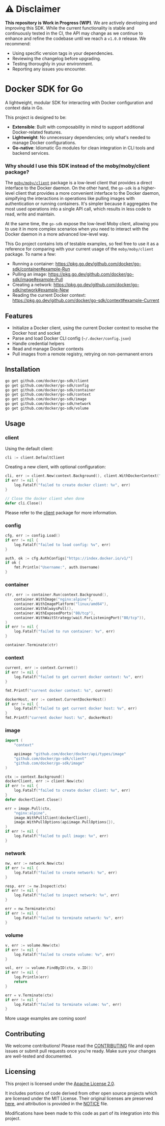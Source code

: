 # ⚠️ Disclaimer

**This repository is Work in Progress (WIP)**. We are actively developing and improving this SDK. While the current functionality is stable and continuously tested in the CI, the API may change as we continue to enhance and refine the codebase until we reach a `v1.0.0` release. We recommend:

- Using specific version tags in your dependencies.
- Reviewing the changelog before upgrading.
- Testing thoroughly in your environment.
- Reporting any issues you encounter.

# Docker SDK for Go

A lightweight, modular SDK for interacting with Docker configuration and context data in Go.

This project is designed to be:
- **Extensible**: Built with composability in mind to support additional Docker-related features.
- **Lightweight**: No unnecessary dependencies; only what's needed to manage Docker configurations.
- **Go-native**: Idiomatic Go modules for clean integration in CLI tools and backend services.

### Why should I use this SDK instead of the moby/moby/client package?

The [`moby/moby/client`](https://github.com/moby/moby/tree/master/client) package is a low-level client that provides a direct interface to the Docker daemon. On the other hand, the `go-sdk` is a higher-level client that provides a more convenient interface to the Docker daemon, simpifying the interactions in operations like pulling images with authentication or running containers. It's simpler because it aggregates the most used operations into a single API call, which results in less code to read, write and maintain.

At the same time, the `go-sdk` expose the low-level Moby client, allowing you to use it in more complex scenarios when you need to interact with the Docker daemon in a more advanced low-level way.

This Go project contains lots of testable examples, so feel free to use it as a reference for comparing with your current usage of the `moby/moby/client` package. To name a few:

- Running a container: https://pkg.go.dev/github.com/docker/go-sdk/container#example-Run
- Pulling an image: https://pkg.go.dev/github.com/docker/go-sdk/image#example-Pull
- Creating a network: https://pkg.go.dev/github.com/docker/go-sdk/network#example-New
- Reading the current Docker context: https://pkg.go.dev/github.com/docker/go-sdk/context#example-Current

## Features

- Initialize a Docker client, using the current Docker context to resolve the Docker host and socket
- Parse and load Docker CLI config (`~/.docker/config.json`)
- Handle credential helpers
- Read and manage Docker contexts
- Pull images from a remote registry, retrying on non-permanent errors

## Installation

```bash
go get github.com/docker/go-sdk/client
go get github.com/docker/go-sdk/config
go get github.com/docker/go-sdk/container
go get github.com/docker/go-sdk/context
go get github.com/docker/go-sdk/image
go get github.com/docker/go-sdk/network
go get github.com/docker/go-sdk/volume
```

## Usage

### client

Using the default client:

```go
cli := client.DefaultClient
```

Creating a new client, with optional configuration:

```go
cli, err := client.New(context.Background(), client.WithDockerContext("my-docker-context"))
if err != nil {
    log.Fatalf("failed to create docker client: %v", err)
}

// Close the docker client when done
defer cli.Close()
```

Please refer to the [client](./client/README.md) package for more information.

### config

```go
cfg, err := config.Load()
if err != nil {
    log.Fatalf("failed to load config: %v", err)
}

auth, ok := cfg.AuthConfigs["https://index.docker.io/v1/"]
if ok {
    fmt.Println("Username:", auth.Username)
}
```

### container

```go
ctr, err := container.Run(context.Background(),
    container.WithImage("nginx:alpine"),
    container.WithImagePlatform("linux/amd64"),
    container.WithAlwaysPull(),
    container.WithExposedPorts("80/tcp"),
    container.WithWaitStrategy(wait.ForListeningPort("80/tcp")),
)
if err != nil {
    log.Fatalf("failed to run container: %v", err)
}

container.Terminate(ctr)
```

### context

```go
current, err := context.Current()
if err != nil {
    log.Fatalf("failed to get current docker context: %v", err)
}

fmt.Printf("current docker context: %s", current)

dockerHost, err := context.CurrentDockerHost()
if err != nil {
    log.Fatalf("failed to get current docker host: %v", err)
}
fmt.Printf("current docker host: %s", dockerHost)
```

### image

```go
import (
	"context"

    apiimage "github.com/docker/docker/api/types/image"
	"github.com/docker/go-sdk/client"
	"github.com/docker/go-sdk/image"
)

ctx := context.Background()
dockerClient, err := client.New(ctx)
if err != nil {
    log.Fatalf("failed to create docker client: %v", err)
}
defer dockerClient.Close()

err = image.Pull(ctx,
    "nginx:alpine",
    image.WithPullClient(dockerClient),
    image.WithPullOptions(apiimage.PullOptions{}),
)
if err != nil {
    log.Fatalf("failed to pull image: %v", err)
}

```

### network

```go
nw, err := network.New(ctx)
if err != nil {
    log.Fatalf("failed to create network: %v", err)
}

resp, err := nw.Inspect(ctx)
if err != nil {
    log.Fatalf("failed to inspect network: %v", err)
}

err = nw.Terminate(ctx)
if err != nil {
    log.Fatalf("failed to terminate network: %v", err)
}
```

### volume

```go
v, err := volume.New(ctx)
if err != nil {
    log.Fatalf("failed to create volume: %v", err)
}

vol, err := volume.FindByID(ctx, v.ID())
if err != nil {
    log.Println(err)
    return
}

err = v.Terminate(ctx)
if err != nil {
    log.Fatalf("failed to terminate volume: %v", err)
}
```

More usage examples are coming soon!

## Contributing

We welcome contributions! Please read the [CONTRIBUTING](./CONTRIBUTING.md) file and open issues or submit pull requests once you're ready. Make sure your changes are well-tested and documented.

## Licensing

This project is licensed under the [Apache License 2.0](./LICENSE).

It includes portions of code derived from other open source projects which are licensed under the MIT License. Their original licenses are preserved [here](./third_party), and attribution is provided in the [NOTICE](./NOTICE) file.

Modifications have been made to this code as part of its integration into this project.

